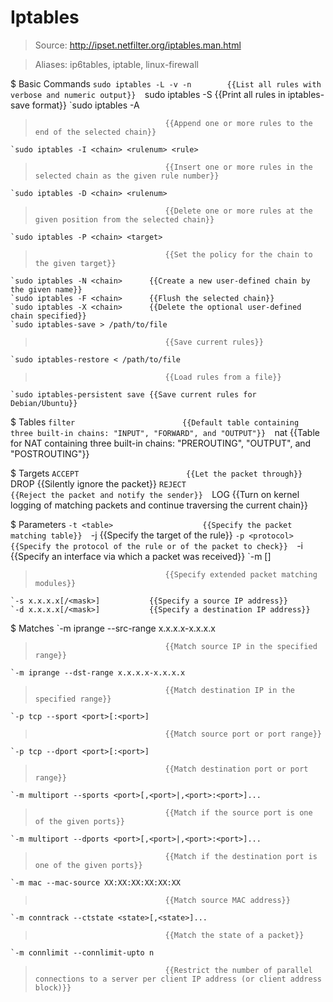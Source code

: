 # Iptables

> Source: http://ipset.netfilter.org/iptables.man.html

> Aliases: ip6tables, iptable, linux-firewall

$ Basic Commands
    `sudo iptables -L -v -n        {{List all rules with verbose and numeric output}} 
    `sudo iptables -S              {{Print all rules in iptables-save format}} 
    `sudo iptables -A <chain> <rule>
>                                  {{Append one or more rules to the end of the selected chain}} 
    `sudo iptables -I <chain> <rulenum> <rule>
>                                  {{Insert one or more rules in the selected chain as the given rule number}} 
    `sudo iptables -D <chain> <rulenum>
>                                  {{Delete one or more rules at the given position from the selected chain}} 
    `sudo iptables -P <chain> <target>
>                                  {{Set the policy for the chain to the given target}} 
    `sudo iptables -N <chain>      {{Create a new user-defined chain by the given name}} 
    `sudo iptables -F <chain>      {{Flush the selected chain}} 
    `sudo iptables -X <chain>      {{Delete the optional user-defined chain specified}} 
    `sudo iptables-save > /path/to/file
>                                  {{Save current rules}} 
    `sudo iptables-restore < /path/to/file
>                                  {{Load rules from a file}} 
    `sudo iptables-persistent save {{Save current rules for Debian/Ubuntu}} 

$ Tables
    `filter                        {{Default table containing three built-in chains: "INPUT", "FORWARD", and "OUTPUT"}} 
    `nat                           {{Table for NAT containing three built-in chains: "PREROUTING", "OUTPUT", and "POSTROUTING"}} 

$ Targets
    `ACCEPT                        {{Let the packet through}} 
    `DROP                          {{Silently ignore the packet}} 
    `REJECT                        {{Reject the packet and notify the sender}} 
    `LOG                           {{Turn on kernel logging of matching packets and continue traversing the current chain}} 

$ Parameters
    `-t <table>                    {{Specify the packet matching table}} 
    `-j <target>                   {{Specify the target of the rule}} 
    `-p <protocol>                 {{Specify the protocol of the rule or of the packet to check}} 
    `-i <interface>                {{Specify an interface via which a packet was received}} 
    `-m <matchname> [<per-match-options>]
>                                  {{Specify extended packet matching modules}} 
    `-s x.x.x.x[/<mask>]           {{Specify a source IP address}} 
    `-d x.x.x.x[/<mask>]           {{Specify a destination IP address}} 

$ Matches
    `-m iprange --src-range x.x.x.x-x.x.x.x
>                                  {{Match source IP in the specified range}} 
    `-m iprange --dst-range x.x.x.x-x.x.x.x
>                                  {{Match destination IP in the specified range}} 
    `-p tcp --sport <port>[:<port>]
>                                  {{Match source port or port range}} 
    `-p tcp --dport <port>[:<port>]
>                                  {{Match destination port or port range}} 
    `-m multiport --sports <port>[,<port>|,<port>:<port>]...
>                                  {{Match if the source port is one of the given ports}} 
    `-m multiport --dports <port>[,<port>|,<port>:<port>]...
>                                  {{Match if the destination port is one of the given ports}} 
    `-m mac --mac-source XX:XX:XX:XX:XX:XX
>                                  {{Match source MAC address}} 
    `-m conntrack --ctstate <state>[,<state>]...
>                                  {{Match the state of a packet}} 
    `-m connlimit --connlimit-upto n
>                                  {{Restrict the number of parallel connections to a server per client IP address (or client address block)}} 

